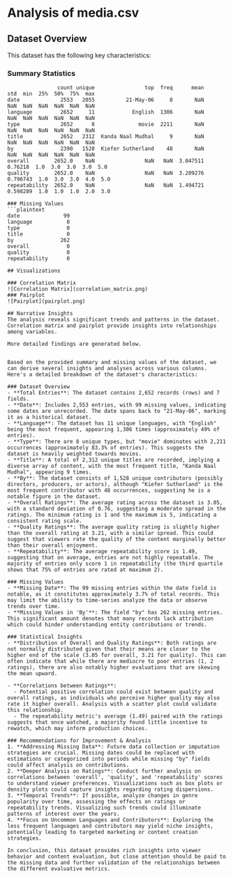 # Analysis of media.csv

## Dataset Overview
This dataset has the following key characteristics:

### Summary Statistics
```plaintext
                count unique                top  freq      mean       std  min  25%  50%  75%  max
date             2553   2055          21-May-06     8       NaN       NaN  NaN  NaN  NaN  NaN  NaN
language         2652     11            English  1306       NaN       NaN  NaN  NaN  NaN  NaN  NaN
type             2652      8              movie  2211       NaN       NaN  NaN  NaN  NaN  NaN  NaN
title            2652   2312  Kanda Naal Mudhal     9       NaN       NaN  NaN  NaN  NaN  NaN  NaN
by               2390   1528  Kiefer Sutherland    48       NaN       NaN  NaN  NaN  NaN  NaN  NaN
overall        2652.0    NaN                NaN   NaN  3.047511   0.76218  1.0  3.0  3.0  3.0  5.0
quality        2652.0    NaN                NaN   NaN  3.209276  0.796743  1.0  3.0  3.0  4.0  5.0
repeatability  2652.0    NaN                NaN   NaN  1.494721  0.598289  1.0  1.0  1.0  2.0  3.0

### Missing Values
```plaintext
date              99
language           0
type               0
title              0
by               262
overall            0
quality            0
repeatability      0

## Visualizations

### Correlation Matrix
![Correlation Matrix](correlation_matrix.png)
### Pairplot
![Pairplot](pairplot.png)

## Narrative Insights
The analysis reveals significant trends and patterns in the dataset. Correlation matrix and pairplot provide insights into relationships among variables.

More detailed findings are generated below.


Based on the provided summary and missing values of the dataset, we can derive several insights and analyses across various columns. Here's a detailed breakdown of the dataset's characteristics:

### Dataset Overview
- **Total Entries**: The dataset contains 2,652 records (rows) and 7 fields.
- **Date**: Includes 2,553 entries, with 99 missing values, indicating some dates are unrecorded. The date spans back to "21-May-06", marking it as a historical dataset.
- **Language**: The dataset has 11 unique languages, with "English" being the most frequent, appearing 1,306 times (approximately 49% of entries).
- **Type**: There are 8 unique types, but "movie" dominates with 2,211 occurrences (approximately 83.3% of entries). This suggests the dataset is heavily weighted towards movies.
- **Title**: A total of 2,312 unique titles are recorded, implying a diverse array of content, with the most frequent title, "Kanda Naal Mudhal", appearing 9 times.
- **By**: The dataset consists of 1,528 unique contributors (possibly directors, producers, or actors), although "Kiefer Sutherland" is the most frequent contributor with 48 occurrences, suggesting he is a notable figure in the dataset.
- **Overall Ratings**: The average rating across the dataset is 3.05, with a standard deviation of 0.76, suggesting a moderate spread in the ratings. The minimum rating is 1 and the maximum is 5, indicating a consistent rating scale.
- **Quality Ratings**: The average quality rating is slightly higher than the overall rating at 3.21, with a similar spread. This could suggest that viewers rate the quality of the content marginally better than their overall enjoyment.
- **Repeatability**: The average repeatability score is 1.49, suggesting that on average, entries are not highly repeatable. The majority of entries only score 1 in repeatability (the third quartile shows that 75% of entries are rated at maximum 2).

### Missing Values
- **Missing Date**: The 99 missing entries within the date field is notable, as it constitutes approximately 3.7% of total records. This may limit the ability to time-series analyze the data or observe trends over time.
- **Missing Values in 'By'**: The field "by" has 262 missing entries. This significant amount denotes that many records lack attribution which could hinder understanding entity contributions or trends.
  
### Statistical Insights
- **Distribution of Overall and Quality Ratings**: Both ratings are not normally distributed given that their means are closer to the higher end of the scale (3.05 for overall, 3.21 for quality). This can often indicate that while there are mediocre to poor entries (1, 2 ratings), there are also notably higher evaluations that are skewing the mean upward.
  
- **Correlations between Ratings**: 
  - Potential positive correlation could exist between quality and overall ratings, as individuals who perceive higher quality may also rate it higher overall. Analysis with a scatter plot could validate this relationship.
  - The repeatability metric's average (1.49) paired with the ratings suggests that once watched, a majority found little incentive to rewatch, which may inform production choices.

### Recommendations for Improvement & Analysis
1. **Addressing Missing Data**: Future data collection or imputation strategies are crucial. Missing dates could be replaced with estimations or categorized into periods while missing "by" fields could affect analysis on contributions.
2. **Deeper Analysis on Ratings**: Conduct further analysis on correlations between 'overall', 'quality', and 'repeatability' scores to understand viewer preferences. Visualizations such as box plots or density plots could capture insights regarding rating dispersions.
3. **Temporal Trends**: If possible, analyze changes in genre popularity over time, assessing the effects on ratings or repeatability trends. Visualizing such trends could illuminate patterns of interest over the years.
4. **Focus on Uncommon Languages and Contributors**: Exploring the less frequent languages and contributors may yield niche insights, potentially leading to targeted marketing or content creation strategies.

In conclusion, this dataset provides rich insights into viewer behavior and content evaluation, but close attention should be paid to the missing data and further validation of the relationships between the different evaluative metrics.